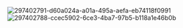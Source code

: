 ![297402791-d60a024a-a01a-495a-aefa-eb74118f0991](https://github.com/achrafnaajou/SpringCloud-Streams-Kafka/assets/129404502/5da9bfa1-139c-42a2-8235-72597021f3ac)
![297402788-ccec5902-6ce3-4ba7-97b5-b118a1e46b0b](https://github.com/achrafnaajou/SpringCloud-Streams-Kafka/assets/129404502/3ccf3424-04b5-4feb-95e6-e821f6b24225)

